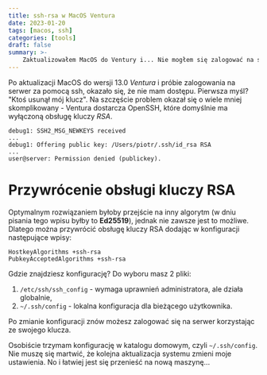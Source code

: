 ```yaml
---
title: ssh-rsa w MacOS Ventura
date: 2023-01-20
tags: [macos, ssh]
categories: [tools]
draft: false
summary: >-
    Zaktualizowałem MacOS do Ventury i... Nie mogłem się zalogować na serwer, ponieważ mój klucz SSH został odrzucony.
---
```


Po aktualizacji MacOS do wersji 13.0 *Ventura* i próbie zalogowania na serwer za pomocą ssh, okazało się, że nie mam dostępu. Pierwsza myśl? "Ktoś usunął mój klucz". Na szczęście problem okazał się o wiele mniej skomplikowany - Ventura dostarcza OpenSSH, które domyślnie ma wyłączoną obsługę kluczy *RSA*.

```text
debug1: SSH2_MSG_NEWKEYS received
...
debug1: Offering public key: /Users/piotr/.ssh/id_rsa RSA 
...
user@server: Permission denied (publickey).
```

# Przywrócenie obsługi kluczy RSA

Optymalnym rozwiązaniem byłoby przejście na inny algorytm (w dniu pisania tego wpisu byłby to **Ed25519**), jednak nie zawsze jest to możliwe. Dlatego można przywrócić obsługę kluczy RSA dodając w konfiguracji następujące wpisy:

```text
HostkeyAlgorithms +ssh-rsa
PubkeyAcceptedAlgorithms +ssh-rsa
```

Gdzie znajdziesz konfigurację? Do wyboru masz 2 pliki:

1. `/etc/ssh/ssh_config` - wymaga uprawnień administratora, ale działa globalnie,
2. `~/.ssh/config` - lokalna konfiguracja dla bieżącego użytkownika.

Po zmianie konfiguracji znów możesz zalogować się na serwer korzystając ze swojego klucza.

Osobiście trzymam konfigurację w katalogu domowym, czyli `~/.ssh/config`. Nie muszę się martwić, że kolejna aktualizacja systemu zmieni moje ustawienia. No i łatwiej jest się przenieść na nową maszynę...